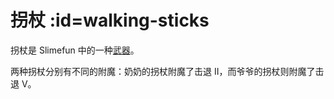 # 拐杖 :id=walking-sticks

拐杖是 Slimefun 中的一种[武器](/Weapons)。

两种拐杖分别有不同的附魔：奶奶的拐杖附魔了击退 II，而爷爷的拐杖则附魔了击退 V。
